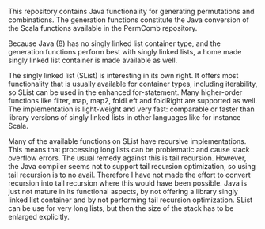 This repository contains Java functionality for generating permutations and combinations. The generation functions constitute the Java conversion of the Scala functions available in the PermComb repository. 

Because Java (8) has no singly linked list container type, and the generation functions perform best with singly linked lists, a home made singly linked list container is made available as well.

The singly linked list (SList) is interesting in its own right. It offers most functionality that is usually available for container types, including iterability, so SList can be used in the enhanced for-statement. Many higher-order functions like filter, map, map2, foldLeft and foldRight are supported as well. The implementation is light-weight and very fast: comparable or faster than library versions of singly linked lists in other languages like for instance Scala.

Many of the available functions on SList have recursive implementations. This means that processing long lists can be problematic and cause stack overflow errors. The usual remedy against this is tail recursion. However, the Java compiler seems not to support tail recursion optimization, so using tail recursion is to no avail. Therefore I have not made the effort to convert recursion into tail recursion where this would have been possible. Java is just not mature in its functional aspects, by not offering a library singly linked list container and by not performing tail recursion optimization. SList can be use for very long lists, but then the size of the stack has to be enlarged explicitly.